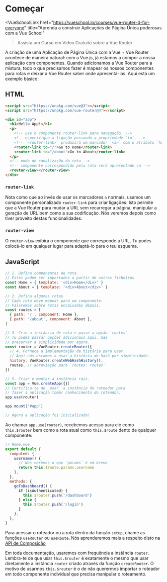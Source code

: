 # Começar

<VueSchoolLink
  href="https://vueschool.io/courses/vue-router-4-for-everyone"
  title="Aprenda a construir Aplicações de Página Única poderosas com a Vue School"
>Assista um Curso em Vídeo Gratuito sobre a Vue Router</VueSchoolLink>

A criação de uma Aplicação de Página Única com a Vue + Vue Router acontece de maneira natural: com a Vue.js, já estamos a compor a nossa aplicação com componentes. Quando adicionamos a Vue Router para a mistura, todo o que precisamos fazer é mapear os nossos componentes para rotas e deixar a Vue Router saber onde apresentá-las. Aqui está um exemplo básico:

## HTML

```html
<script src="https://unpkg.com/vue@3"></script>
<script src="https://unpkg.com/vue-router@4"></script>

<div id="app">
  <h1>Hello App!</h1>
  <p>
    <!-- use o componente router-link para navegação. -->
    <!-- especifique a ligação passando a propriedade `to`. -->
    <!-- `<router-link>` produzirá um marcador `<a>` com o atributo `href` correto -->
    <router-link to="/">Go to Home</router-link>
    <router-link to="/about">Go to About</router-link>
  </p>
  <!-- modo de canalização da rota -->
  <!-- componente correspondido pela rota será apresentado cá -->
  <router-view></router-view>
</div>
```

### `router-link`

Nota como que ao invés de usar os marcadores `a` normais, usamos um componente personalizado `router-link` para criar ligações. Isto permite que a Vue Router para mudar a URL sem recarregar a página, manipular a geração de URL bem como a sua codificação. Nós veremos depois como tiver proveito destas funcionalidades.

### `router-view`

O `router-view` exibirá o componente que corresponde a URL. Tu podes colocá-lo em qualquer lugar para adaptá-lo para o teu esquema.

<VueMasteryLogoLink></VueMasteryLogoLink>

## JavaScript

```js
// 1. Defina componentes de rota.
// Estes podem ser importados a partir de outros ficheiros
const Home = { template: '<div>Home</div>' }
const About = { template: '<div>About</div>' }

// 2. Defina algumas rotas
// Cada rota deve mapear para um componente.
// Falaremos sobre rotas encaixadas depois.
const routes = [
  { path: '/', component: Home },
  { path: '/about', component: About },
]

// 3. Crie a instância de rota e passe a opção `routes`
// Tu podes passar opções adicionais aqui, mas
// preservar a simplicidade por agora.
const router = VueRouter.createRouter({
  // 4. Fornece a implementação da história para usar.
  // Aqui nós estamos a usar a história de hash por simplicidade.
  history: VueRouter.createWebHashHistory(),
  routes, // abreviação para `routes: routes`
})

// 5. Criar e montar a instância raiz.
const app = Vue.createApp({})
// Certifica-te de _usar_ a instância do roteador para
// fazer a aplicação tomar conhecimento do roteador.
app.use(router)

app.mount('#app')

// Agora a aplicação foi inicializada!
```

Ao chamar `app.use(router)`, recebemos acesso para ele como `this.$router` bem como a rota atual como `this.$route` dento de qualquer componente:

```js
// Home.vue
export default {
  computed: {
    username() {
      // Nós veremos o que `params` é em breve
      return this.$route.params.username
    },
  },
  methods: {
    goToDashboard() {
      if (isAuthenticated) {
        this.$router.push('/dashboard')
      } else {
        this.$router.push('/login')
      }
    },
  },
}
```

Para acessar o roteador ou a rota dentro da função `setup`, chame as funções `useRouter` ou `useRoute`. Nós aprenderemos mais a respeito disto na [API de Composição](./advanced/composition-api.md#accessing-the-router-and-current-route-inside-setup)

Em toda documentação, usaremos com frequência a instância `router`. Lembra-te de que usar `this.$router` é exatamente o mesmo que usar diretamente a instância `router` criado através da função `createRouter`. O motivo de usarmos `this.$router` é o de não querermos importar o roteador em todo componente individual que precisa manipular o roteamento.
